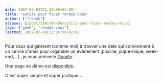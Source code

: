 ```yaml
---
date: 2007-07-04T21:34:00+02:00
title: "outils pour fixer rendez-vous"
author: ["franek"]
aliases: [/post/2007/07/04/outils-pour-fixer-rendez-vous]
tags: ["geek", "rendez-vous"]
lastmod: 2007-07-04T21:34:00+02:00
---
```

Pour ceux qui galèrent (comme moi) à trouver une date qui conviennent à un cercle d'amis pour organiser un évènement (piscine, pique-nique, week-end,...) , je vous présente [Doodle](http://www.doodle.ch/).

Une page de démo est [disponible](http://www.doodle.ch/dpTsVpwVVQC9).

C'est super simple et super pratique...
